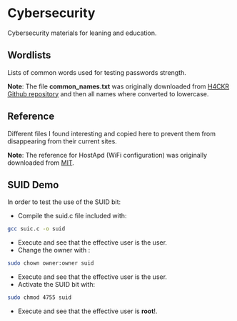 # Cybersecurity
Cybersecurity materials for leaning and education.

## Wordlists
Lists of common words used for testing passwords strength.

**Note**: The file **common_names.txt** was originally downloaded from [H4CKR Github repository](https://github.com/The-Art-of-Hacking/h4cker) and then all names where converted to lowercase.


## Reference
Different files I found interesting and copied here to prevent them from disappearing from their current sites.

**Note**: The reference for HostApd (WiFi configuration) was originally downloaded from [MIT](https://web.mit.edu/freebsd/head/contrib/wpa/hostapd/hostapd.conf).

## SUID Demo

In order to test the use of the SUID bit:

- Compile the suid.c file included with:
```bash
gcc suic.c -o suid
```
- Execute and see that the effective user is the user.
- Change the owner with :
```bash
sudo chown owner:owner suid
```
- Execute and see that the effective user is the user.
- Activate the SUID bit with:
```bash
sudo chmod 4755 suid
```
- Execute and see that the effective user is **root**!.
